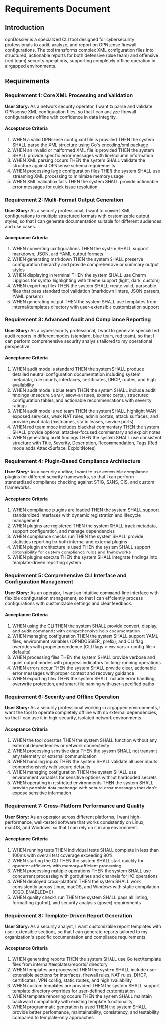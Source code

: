 # Requirements Document

## Introduction

opnDossier is a specialized CLI tool designed for cybersecurity professionals to audit, analyze, and report on OPNsense firewall configurations. The tool transforms complex XML configuration files into structured, actionable reports for both defensive (blue team) and offensive (red team) security operations, supporting completely offline operation in airgapped environments.

## Requirements

### Requirement 1: Core XML Processing and Validation

**User Story:** As a network security operator, I want to parse and validate OPNsense XML configuration files, so that I can analyze firewall configurations offline with confidence in data integrity.

#### Acceptance Criteria

1. WHEN a valid OPNsense config.xml file is provided THEN the system SHALL parse the XML structure using Go's encoding/xml package
2. WHEN an invalid or malformed XML file is provided THEN the system SHALL provide specific error messages with line/column information
3. WHEN XML parsing occurs THEN the system SHALL validate the structure against OPNsense schema requirements
4. WHEN processing large configuration files THEN the system SHALL use streaming XML processing to minimize memory usage
5. WHEN XML validation fails THEN the system SHALL provide actionable error messages for quick issue resolution

### Requirement 2: Multi-Format Output Generation

**User Story:** As a security professional, I want to convert XML configurations to multiple structured formats with customizable output styles, so that I can generate documentation suitable for different audiences and use cases.

#### Acceptance Criteria

1. WHEN converting configurations THEN the system SHALL support markdown, JSON, and YAML output formats
2. WHEN generating markdown THEN the system SHALL preserve configuration hierarchy and provide comprehensive or summary output styles
3. WHEN displaying in terminal THEN the system SHALL use Charm Lipgloss for syntax highlighting with theme support (light, dark, custom)
4. WHEN exporting files THEN the system SHALL create valid, parseable files that pass standard tool validation (markdown linters, JSON parsers, YAML parsers)
5. WHEN generating output THEN the system SHALL use templates from internal/templates directory with user-extensible customization support

### Requirement 3: Advanced Audit and Compliance Reporting

**User Story:** As a cybersecurity professional, I want to generate specialized audit reports in different modes (standard, blue team, red team), so that I can perform comprehensive security analysis tailored to my operational perspective.

#### Acceptance Criteria

1. WHEN audit mode is standard THEN the system SHALL produce detailed neutral configuration documentation including system metadata, rule counts, interfaces, certificates, DHCP, routes, and high availability
2. WHEN audit mode is blue team THEN the system SHALL include audit findings (insecure SNMP, allow-all rules, expired certs), structured configuration tables, and actionable recommendations with severity ratings
3. WHEN audit mode is red team THEN the system SHALL highlight WAN-exposed services, weak NAT rules, admin portals, attack surfaces, and provide pivot data (hostnames, static leases, service ports)
4. WHEN red team mode includes blackhat commentary THEN the system SHALL provide optional attacker-focused commentary and exploit notes
5. WHEN generating audit findings THEN the system SHALL use consistent structure with Title, Severity, Description, Recommendation, Tags (Red mode adds AttackSurface, ExploitNotes)

### Requirement 4: Plugin-Based Compliance Architecture

**User Story:** As a security auditor, I want to use extensible compliance plugins for different security frameworks, so that I can perform standardized compliance checking against STIG, SANS, CIS, and custom frameworks.

#### Acceptance Criteria

1. WHEN compliance plugins are loaded THEN the system SHALL support standardized interfaces with dynamic registration and lifecycle management
2. WHEN plugins are registered THEN the system SHALL track metadata, support configuration, and manage dependencies
3. WHEN compliance checks run THEN the system SHALL provide statistics reporting for both internal and external plugins
4. WHEN plugin architecture is used THEN the system SHALL support extensibility for custom compliance rules and frameworks
5. WHEN plugins execute THEN the system SHALL integrate findings into template-driven reporting system

### Requirement 5: Comprehensive CLI Interface and Configuration Management

**User Story:** As an operator, I want an intuitive command-line interface with flexible configuration management, so that I can efficiently process configurations with customizable settings and clear feedback.

#### Acceptance Criteria

1. WHEN using the CLI THEN the system SHALL provide convert, display, and audit commands with comprehensive help documentation
2. WHEN managing configuration THEN the system SHALL support YAML files, environment variables (OPNDOSSIER\_ prefix), and CLI flag overrides with proper precedence (CLI flags > env vars > config file > defaults)
3. WHEN processing files THEN the system SHALL provide verbose and quiet output modes with progress indicators for long-running operations
4. WHEN errors occur THEN the system SHALL provide clear, actionable error messages with proper context and recovery guidance
5. WHEN exporting files THEN the system SHALL include error handling, overwrite protection, and smart file naming with user-specified paths

### Requirement 6: Security and Offline Operation

**User Story:** As a security professional working in airgapped environments, I want the tool to operate completely offline with no external dependencies, so that I can use it in high-security, isolated network environments.

#### Acceptance Criteria

1. WHEN the tool operates THEN the system SHALL function without any external dependencies or network connectivity
2. WHEN processing sensitive data THEN the system SHALL not transmit any telemetry or external communication
3. WHEN handling inputs THEN the system SHALL validate all user inputs comprehensively with secure defaults
4. WHEN managing configuration THEN the system SHALL use environment variables for sensitive options without hardcoded secrets
5. WHEN operating in restricted environments THEN the system SHALL provide portable data exchange with secure error messages that don't expose sensitive information

### Requirement 7: Cross-Platform Performance and Quality

**User Story:** As an operator across different platforms, I want high-performance, well-tested software that works consistently on Linux, macOS, and Windows, so that I can rely on it in any environment.

#### Acceptance Criteria

1. WHEN running tests THEN individual tests SHALL complete in less than 100ms with overall test coverage exceeding 80%
2. WHEN starting the CLI THEN the system SHALL start quickly for operator efficiency with memory-efficient processing
3. WHEN processing multiple operations THEN the system SHALL use concurrent processing with goroutines and channels for I/O operations
4. WHEN deployed cross-platform THEN the system SHALL work consistently across Linux, macOS, and Windows with static compilation (CGO_ENABLED=0)
5. WHEN quality checks run THEN the system SHALL pass all linting, formatting (gofmt), and security analysis (gosec) requirements

### Requirement 8: Template-Driven Report Generation

**User Story:** As a security analyst, I want customizable report templates with user-extensible sections, so that I can generate reports tailored to my organization's specific documentation and compliance requirements.

#### Acceptance Criteria

1. WHEN generating reports THEN the system SHALL use Go text/template files from internal/templates/reports/ directory
2. WHEN templates are processed THEN the system SHALL include user-extensible sections for interfaces, firewall rules, NAT rules, DHCP, certificates, VPN config, static routes, and high availability
3. WHEN custom templates are provided THEN the system SHALL support template directory overrides for user-defined customization
4. WHEN template rendering occurs THEN the system SHALL maintain backward compatibility with existing template functionality
5. WHEN programmatic generation is used THEN the system SHALL provide better performance, maintainability, consistency, and testability compared to template-only approaches
